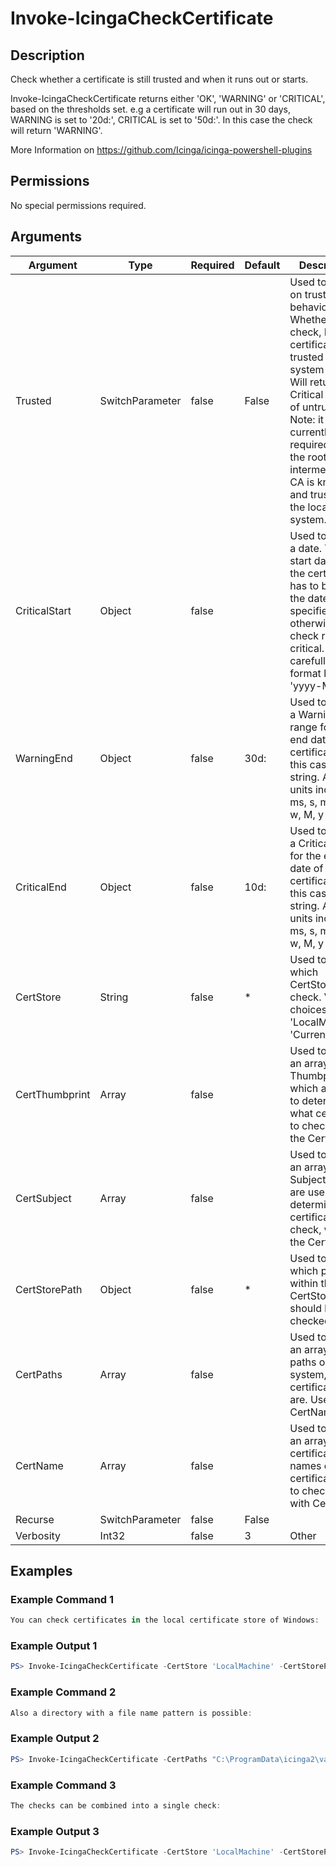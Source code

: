 
# Invoke-IcingaCheckCertificate

## Description

Check whether a certificate is still trusted and when it runs out or starts.

Invoke-IcingaCheckCertificate returns either 'OK', 'WARNING' or 'CRITICAL', based on the thresholds set.
e.g a certificate will run out in 30 days, WARNING is set to '20d:', CRITICAL is set to '50d:'. In this case the check will return 'WARNING'.

More Information on https://github.com/Icinga/icinga-powershell-plugins

## Permissions

No special permissions required.

## Arguments

| Argument | Type | Required | Default | Description |
| ---      | ---  | ---      | ---     | ---         |
| Trusted | SwitchParameter | false | False | Used to switch on trusted behavior. Whether to check, If the certificate is trusted by the system root. Will return Critical in case of untrusted.  Note: it is currently required that the root and intermediate CA is known and trusted by the local system. |
| CriticalStart | Object | false |  | Used to specify a date. The start date of the certificate has to be past the date specified, otherwise the check results in critical. Use carefully. Use format like: 'yyyy-MM-dd' |
| WarningEnd | Object | false | 30d: | Used to specify a Warning range for the end date of an certificate. In this case a string. Allowed units include: ms, s, m, h, d, w, M, y |
| CriticalEnd | Object | false | 10d: | Used to specify a Critical range for the end date of an certificate. In this case a string. Allowed units include: ms, s, m, h, d, w, M, y |
| CertStore | String | false | * | Used to specify which CertStore to check. Valid choices are '*', 'LocalMachine', 'CurrentUser' |
| CertThumbprint | Array | false |  | Used to specify an array of Thumbprints, which are used to determine what certificate to check, within the CertStore. |
| CertSubject | Array | false |  | Used to specify an array of Subjects, which are used to determine what certificate to check, within the CertStore. |
| CertStorePath | Object | false | * | Used to specify which path within the CertStore should be checked. |
| CertPaths | Array | false |  | Used to specify an array of paths on your system, where certificate files are. Use with CertName. |
| CertName | Array | false |  | Used to specify an array of certificate names of certificate files to check. Use with CertPaths. |
| Recurse | SwitchParameter | false | False |  |
| Verbosity | Int32 | false | 3 | Other |

## Examples

### Example Command 1

```powershell
You can check certificates in the local certificate store of Windows:
```

### Example Output 1

```powershell
PS> Invoke-IcingaCheckCertificate -CertStore 'LocalMachine' -CertStorePath 'My' -CertSubject '*' -WarningEnd '30d:' -CriticalEnd '10d:'[OK] Check package "Certificates" (Match All)\_ [OK] Certificate 'test.example.com' (valid until 2033-11-19 : 4993d) valid for: 431464965.59
```

### Example Command 2

```powershell
Also a directory with a file name pattern is possible:
```

### Example Output 2

```powershell
PS> Invoke-IcingaCheckCertificate -CertPaths "C:\ProgramData\icinga2\var\lib\icinga2\certs" -CertName '*.crt' -WarningEnd '10000d:'[WARNING] Check package "Certificates" (Match All) - [WARNING] Certificate 'test.example.com' (valid until 2033-11-19 : 4993d) valid for, Certificate 'Icinga CA' (valid until 2032-09-18 : 4566d) valid for\_ [WARNING] Certificate 'test.example.com' (valid until 2033-11-19 : 4993d) valid for: Value "431464907.76" is lower than threshold "864000000"\_ [WARNING] Certificate 'Icinga CA' (valid until 2032-09-18 : 4566d) valid for: Value "394583054.72" is lower than threshold "864000000"
```

### Example Command 3

```powershell
The checks can be combined into a single check:
```

### Example Output 3

```powershell
PS> Invoke-IcingaCheckCertificate -CertStore 'LocalMachine' -CertStorePath 'My' -CertThumbprint '*'-CertPaths "C:\ProgramData\icinga2\var\lib\icinga2\certs" -CertName '*.crt' -Trusted[CRITICAL] Check package "Certificates" (Match All) - [CRITICAL] Certificate 'test.example.com' trusted, Certificate 'Icinga CA' trusted\_ [CRITICAL] Check package "Certificate 'test.example.com'" (Match All) \_ [OK] Certificate 'test.example.com' (valid until 2033-11-19 : 4993d) valid for: 431464853.88 \_ [CRITICAL] Certificate 'test.example.com' trusted: Value "False" is not matching threshold "True"\_ [CRITICAL] Check package "Certificate 'Icinga CA'" (Match All) \_ [OK] Certificate 'Icinga CA' (valid until 2032-09-18 : 4566d) valid for: 394583000.86 \_ [CRITICAL] Certificate 'Icinga CA' trusted: Value "False" is not matching threshold "True"
```
